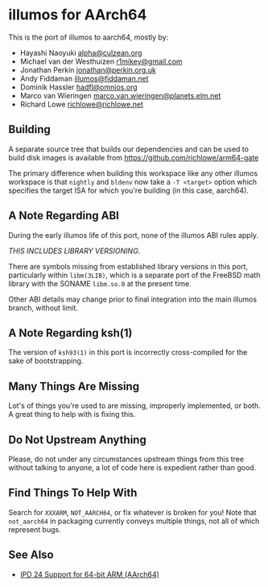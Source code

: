 # illumos for AArch64

This is the port of illumos to aarch64, mostly by:

- Hayashi Naoyuki <alpha@culzean.org>
- Michael van der Westhuizen <r1mikey@gmail.com>
- Jonathan Perkin <jonathan@perkin.org.uk>
- Andy Fiddaman <illumos@fiddaman.net>
- Dominik Hassler <hadfl@omnios.org>
- Marco van Wieringen <marco.van.wieringen@planets.elm.net>
- Richard Lowe <richlowe@richlowe.net>

## Building

A separate source tree that builds our dependencies and can be used to build
disk images is available from https://github.com/richlowe/arm64-gate

The primary difference when building this workspace like any other illumos
workspace is that `nightly` and `bldenv` now take a `-T <target>` option which
specifies the target ISA for which you're building (in this case, aarch64).

## A Note Regarding ABI

During the early illumos life of this port, none of the illumos ABI rules
apply.

*THIS INCLUDES LIBRARY VERSIONING*.

There are symbols missing from established library versions in this port,
particularly within `libm(3LIB)`, which is a separate port of the FreeBSD math
library with the SONAME `libm.so.0` at the present time.

Other ABI details may change prior to final integration into the main
illumos branch, without limit.

## A Note Regarding ksh(1)

The version of `ksh93(1)` in this port is incorrectly cross-compiled for the
sake of bootstrapping.

## Many Things Are Missing

Lot's of things you're used to are missing, improperly implemented, or both.
A great thing to help with is fixing this.

## Do Not Upstream Anything

Please, do not under any circumstances upstream things from this tree without
talking to anyone, a lot of code here is expedient rather than good.

## Find Things To Help With

Search for `XXXARM`, `NOT_AARCH64`, or fix whatever is broken for you!
Note that `not_aarch64` in packaging currently conveys multiple things, not
all of which represent bugs.

## See Also

* [IPD 24 Support for 64-bit ARM (AArch64)](https://github.com/illumos/ipd/blob/master/ipd/0024/README.md)
